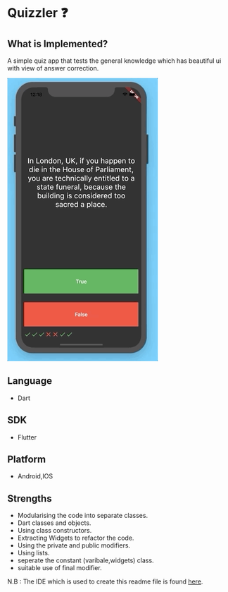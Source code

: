 # Quizzler ❓

## What is Implemented?

A simple quiz app that tests the general knowledge which has beautiful ui with view of answer correction. 

![Finished App](https://github.com/Shawon-Lodh/Quizzler-simple-question-answering-game-/blob/main/quizzler.gif)

## Language
- Dart
## SDK
- Flutter
## Platform
- Android,IOS

## Strengths
- Modularising the code into separate classes.
- Dart classes and objects.
- Using class constructors.
- Extracting Widgets to refactor the code.
- Using the private and public modifiers.
- Using lists.
- seperate the constant (varibale,widgets) class.
- suitable use of final modifier.

N.B : The IDE which is used to create this readme file is found [here](https://dillinger.io/).